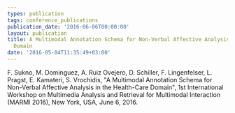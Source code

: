 ```yaml
---
types: publication
tags: conference_publications
publication_date: '2016-06-06T00:00:00'
layout: publication
title: A Multimodal Annotation Schema for Non-Verbal Affective Analysis in the Health-Care
  Domain
date: '2016-05-04T11:35:49+03:00'
---
```

<p>F. Sukno, M. Dominguez, A. Ruiz Ovejero, D. Schiller, F. Lingenfelser, L. Pragst, E. Kamateri, S. Vrochidis, "A Multimodal Annotation Schema for Non-Verbal Affective Analysis in the Health-Care Domain", 1st International Workshop on Multimedia Analysis and Retrieval for Multimodal Interaction (MARMI 2016), New York, USA, June 6, 2016.</p>
